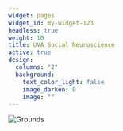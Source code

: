 ```yaml
---
widget: pages
widget_id: my-widget-123
headless: true
weight: 10
title: UVA Social Neuroscience
active: true
design:
  columns: "2"
  background:
    text_color_light: false
    image_darken: 0
    image: ""
---
```

![](the-lawn-at-university-of-virginia.jpeg "Grounds")